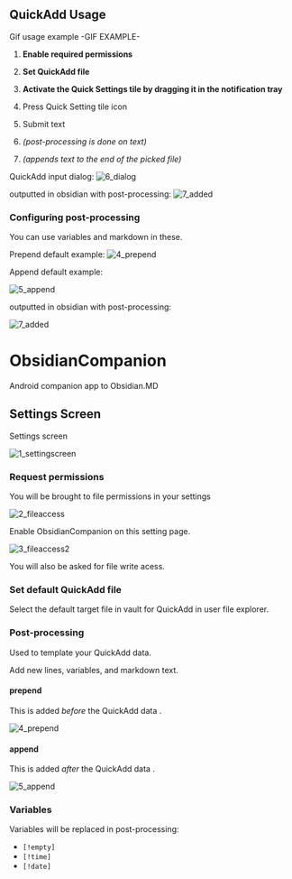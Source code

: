 ## QuickAdd Usage

Gif usage example
-GIF EXAMPLE-

1. **Enable required permissions**
2. **Set QuickAdd file**
3. **Activate the Quick Settings tile by dragging it in the notification tray**

4. Press Quick Setting tile icon
5. Submit text

6. *(post-processing is done on text)*
7. *(appends text to the end of the picked file)*


QuickAdd input dialog:
![6_dialog](https://user-images.githubusercontent.com/54555500/153515167-1b32df24-4e56-4f22-a175-98945fc8376a.png)

outputted in obsidian with post-processing:
![7_added](https://user-images.githubusercontent.com/54555500/153515171-d0d30bdf-32b7-45a6-9ce8-05913950e5e8.png)



### Configuring  post-processing

You can use variables and markdown in these.


Prepend default example:
![4_prepend](https://user-images.githubusercontent.com/54555500/153515139-27de8a6c-b473-4be6-8fbd-4287976dcaaf.png)

Append default example:

![5_append](https://user-images.githubusercontent.com/54555500/153515142-d90fa6eb-f00a-4892-9c9f-dfe2c25a4106.png)

outputted in obsidian with post-processing:

![7_added](https://user-images.githubusercontent.com/54555500/153515229-fe43627e-18d7-4a4b-a1d3-e13c22ea2683.png)




# ObsidianCompanion
Android companion app to Obsidian.MD

## Settings Screen

Settings screen

![1_settingscreen](https://user-images.githubusercontent.com/54555500/153515117-d9ef9b46-fc26-4888-b5ca-a45b33e443c3.png)



### Request permissions
You will be brought to file permissions in your settings

![2_fileaccess](https://user-images.githubusercontent.com/54555500/153515127-e302aecd-bc9f-4528-b338-29eb7e91798e.png)

Enable ObsidianCompanion on this setting page.

![3_fileaccess2](https://user-images.githubusercontent.com/54555500/153515132-9066f9cc-8dee-4cd4-b25d-f8f1a435b949.png)

You will also be asked for file write acess.


### Set default QuickAdd file
Select the default target file in vault for QuickAdd in user file explorer.


### Post-processing

Used to template your QuickAdd data.

Add new lines, variables, and markdown text.

#### prepend
This is added *before* the QuickAdd data .

![4_prepend](https://user-images.githubusercontent.com/54555500/153515139-27de8a6c-b473-4be6-8fbd-4287976dcaaf.png)

#### append
This is added *after* the QuickAdd data .

![5_append](https://user-images.githubusercontent.com/54555500/153515142-d90fa6eb-f00a-4892-9c9f-dfe2c25a4106.png)

### Variables

Variables will be replaced in post-processing:
- `[!empty]`
- `[!time]`
- `[!date]`




